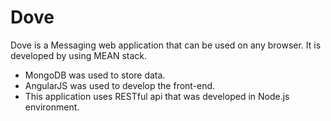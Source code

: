 # Dove
Dove is a Messaging web application that can be used on any browser. It is developed by using MEAN stack. 
* MongoDB was used to store data.
* AngularJS was used to develop the front-end.
* This application uses RESTful api that was developed in Node.js environment.
